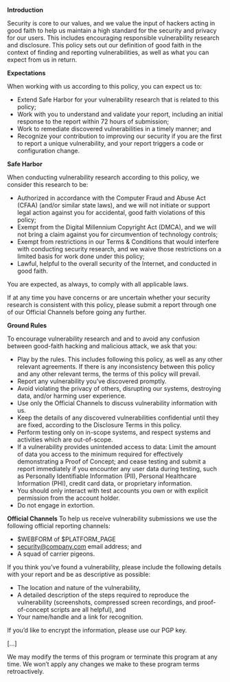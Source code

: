 **Introduction**

Security is core to our values, and we value the input of hackers acting in good faith to help us maintain a high standard for the security and privacy for our users. This includes encouraging responsible vulnerability research and disclosure. This policy sets out our definition of good faith in the context of finding and reporting vulnerabilities, as well as what you can expect from us in return. 

**Expectations**

When working with us according to this policy, you can expect us to:
- Extend Safe Harbor for your vulnerability research that is related to this policy;
- Work with you to understand and validate your report, including an initial response to the report within 72 hours of submission; 
- Work to remediate discovered vulnerabilities in a timely manner; and
- Recognize your contribution to improving our security if you are the first to report a unique vulnerability, and your report triggers a code or configuration change.

**Safe Harbor**

When conducting vulnerability research according to this policy, we consider this research to be:
- Authorized in accordance with the Computer Fraud and Abuse Act (CFAA) (and/or similar state laws), and we will not initiate or support legal action against you for accidental, good faith violations of this policy; 
- Exempt from the Digital Millennium Copyright Act (DMCA), and we will not bring a claim against you for circumvention of technology controls; 
- Exempt from restrictions in our Terms & Conditions that would interfere with conducting security research, and we waive those restrictions on a limited basis for work done under this policy;  
- Lawful, helpful to the overall security of the Internet, and conducted in good faith.

You are expected, as always, to comply with all applicable laws.

If at any time you have concerns or are uncertain whether your security research is consistent with this policy, please submit a report through one of our Official Channels before going any further.

**Ground Rules**

To encourage vulnerability research and and to avoid any confusion between good-faith hacking and malicious attack, we ask that you:
- Play by the rules. This includes following this policy, as well as any other relevant agreements. If there is any inconsistency between this policy and any other relevant terms, the terms of this policy will prevail.
- Report any vulnerability you’ve discovered promptly.
- Avoid violating the privacy of others, disrupting our systems, destroying data, and/or harming user experience.
- Use only the Official Channels to discuss vulnerability information with us.
- Keep the details of any discovered vulnerabilities confidential until they are fixed, according to the Disclosure Terms in this policy.
- Perform testing only on in-scope systems, and respect systems and activities which are out-of-scope.
- If a vulnerability provides unintended access to data: Limit the amount of data you access to the minimum required for effectively demonstrating a Proof of Concept; and cease testing and submit a report immediately if you encounter any user data during testing, such as Personally Identifiable Information (PII), Personal Healthcare Information (PHI), credit card data, or proprietary information.
- You should only interact with test accounts you own or with explicit permission from the account holder.
- Do not engage in extortion. 

**Official Channels**
To help us receive vulnerability submissions we use the following official reporting channels:
- $WEBFORM of $PLATFORM_PAGE
- security@company.com email address; and
- A squad of carrier pigeons.

If you think you’ve found a vulnerability, please include the following details with your report and be as descriptive as possible:
- The location and nature of the vulnerability,
- A detailed description of the steps required to reproduce the vulnerability (screenshots, compressed screen recordings, and proof-of-concept scripts are all helpful), and
- Your name/handle and a link for recognition.

If you’d like to encrypt the information, please use our PGP key.

[...] 

We may modify the terms of this program or terminate this program at any time. We won’t apply any changes we make to these program terms retroactively.
